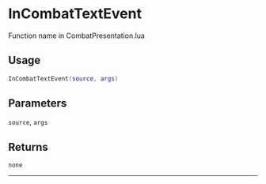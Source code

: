 # InCombatTextEvent
Function name in CombatPresentation.lua
## Usage
```lua
InCombatTextEvent(source, args)
```
## Parameters
`source`, `args`
## Returns
`none`

---